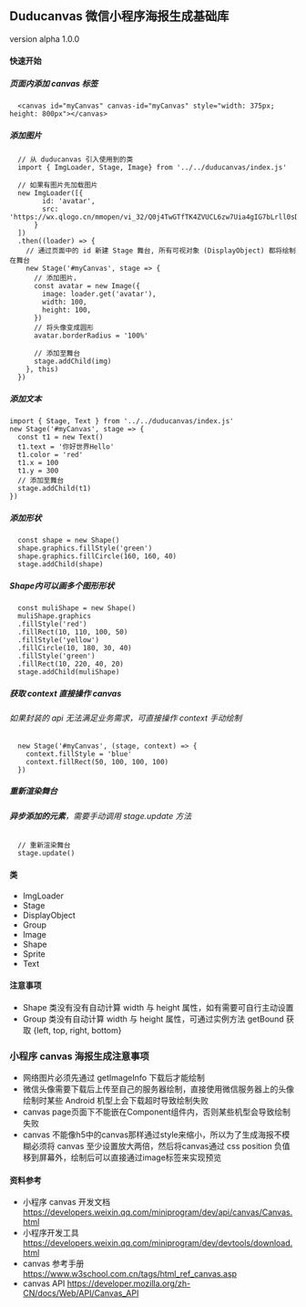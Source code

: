 ## Duducanvas 微信小程序海报生成基础库 
version alpha 1.0.0
#### 快速开始

##### 页面内添加 canvas 标签
```
  <canvas id="myCanvas" canvas-id="myCanvas" style="width: 375px; height: 800px"></canvas>
```
##### 添加图片
```
  // 从 duducanvas 引入使用到的类
  import { ImgLoader, Stage, Image} from '../../duducanvas/index.js'
  
  // 如果有图片先加载图片
  new ImgLoader([{
        id: 'avatar',
        src: 'https://wx.qlogo.cn/mmopen/vi_32/Q0j4TwGTfTK4ZVUCL6zw7Uia4gIG7bLrll0sD6AA96b8mzDd42UyoMYaxdl6icOOFQ6vTWeW3rU9ynB1q5uvnibcg/132'
      }
  ])
  .then((loader) => {
    // 通过页面中的 id 新建 Stage 舞台, 所有可视对象 (DisplayObject) 都将绘制在舞台
    new Stage('#myCanvas', stage => {
      // 添加图片，
      const avatar = new Image({
        image: loader.get('avatar'),
        width: 100, 
        height: 100,
      })
      // 将头像变成圆形
      avatar.borderRadius = '100%'
      
      // 添加至舞台
      stage.addChild(img)
    }, this)
  })
```

##### 添加文本
```
import { Stage, Text } from '../../duducanvas/index.js'
new Stage('#myCanvas', stage => {
  const t1 = new Text()
  t1.text = '你好世界Hello'
  t1.color = 'red'
  t1.x = 100
  t1.y = 300
  // 添加至舞台
  stage.addChild(t1)
})
```

##### 添加形状
```
  const shape = new Shape()
  shape.graphics.fillStyle('green')
  shape.graphics.fillCircle(160, 160, 40)
  stage.addChild(shape)
```
##### Shape内可以画多个图形形状
```
  const muliShape = new Shape()
  muliShape.graphics
  .fillStyle('red')
  .fillRect(10, 110, 100, 50)
  .fillStyle('yellow')
  .fillCircle(10, 180, 30, 40)
  .fillStyle('green')
  .fillRect(10, 220, 40, 20)
  stage.addChild(muliShape)
```

##### 获取 context 直接操作 canvas 
###### 如果封装的 api 无法满足业务需求，可直接操作 context 手动绘制
```
  new Stage('#myCanvas', (stage, context) => {
    context.fillStyle = 'blue'
    context.fillRect(50, 100, 100, 100)
  })
```

##### 重新渲染舞台
###### ***异步添加的元素***，需要手动调用 stage.update 方法
```
  // 重新渲染舞台
  stage.update()
```


#### 类
- ImgLoader
- Stage
- DisplayObject
- Group
- Image
- Shape
- Sprite
- Text

#### 注意事项
- Shape 类没有没有自动计算 width 与 height 属性，如有需要可自行主动设置
- Group 类没有自动计算 width 与 height 属性，可通过实例方法 getBound 获取 {left, top, right, bottom}



### 小程序 canvas 海报生成注意事项
- 网络图片必须先通过 getImageInfo 下载后才能绘制
- 微信头像需要下载后上传至自己的服务器绘制，直接使用微信服务器上的头像绘制时某些 Android 机型上会下载超时导致绘制失败
- canvas page页面下不能嵌在Component组件内，否则某些机型会导致绘制失败
- canvas 不能像h5中的canvas那样通过style来缩小，所以为了生成海报不模糊必须将 canvas 至少设置放大两倍，然后将canvas通过 css position 负值移到屏幕外，绘制后可以直接通过image标签来实现预览



#### 资料参考
- 小程序 canvas 开发文档 https://developers.weixin.qq.com/miniprogram/dev/api/canvas/Canvas.html
- 小程序开发工具 https://developers.weixin.qq.com/miniprogram/dev/devtools/download.html
- canvas 参考手册  https://www.w3school.com.cn/tags/html_ref_canvas.asp
- canvas API https://developer.mozilla.org/zh-CN/docs/Web/API/Canvas_API